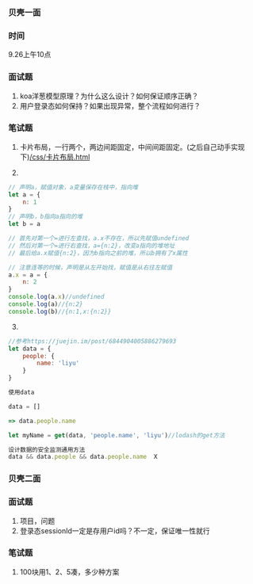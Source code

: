 ### 贝壳一面

### 时间
9.26上午10点

### 面试题
1. koa洋葱模型原理？为什么这么设计？如何保证顺序正确？
2. 用户登录态如何保持？如果出现异常，整个流程如何进行？

### 笔试题

1. 卡片布局，一行两个，两边间距固定，中间间距固定。(之后自己动手实现下)[/css/卡片布局.html](/css/卡片布局.html)

2. 
```javascript
// 声明a，赋值对象，a变量保存在栈中，指向堆
let a = {
    n: 1
}
// 声明b，b指向a指向的堆
let b = a

// 首先对第一个=进行左查找，a.x不存在，所以先赋值undefined
// 然后对第一个=进行右查找，a={n:2}，改变a指向的堆地址
// 最后给a.x赋值{n:2}，因为b指向之前的堆，所以b拥有了x属性

// 注意连等的时候，声明是从左开始找，赋值是从右往左赋值
a.x = a = {
    n: 2
}
console.log(a.x)//undefined
console.log(a)//{n:2}
console.log(b)//{n:1,x:{n:2}}
```

3. 
```javascript
//参考https://juejin.im/post/6844904005886279693
let data = {
    people: {
        name: 'liyu'
    }
}

使用data

data = []

=> data.people.name

let myName = get(data, 'people.name', 'liyu')//lodash的get方法

设计数据的安全监测通用方法
data && data.people && data.people.name  X
```

### 贝壳二面

### 面试题
1. 项目，问题
2. 登录态sessionId一定是存用户id吗？不一定，保证唯一性就行

### 笔试题
1. 100块用1、2、5凑，多少种方案